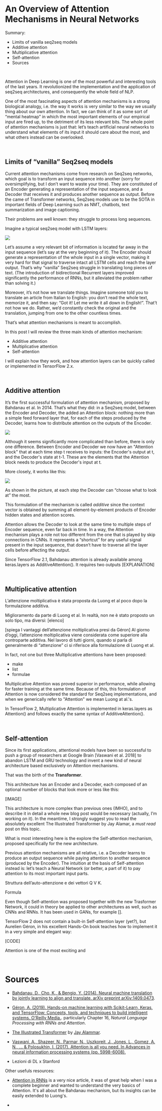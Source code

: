 # An Overview of Attention Mechanisms in Neural Networks

Summary:

- Limits of vanilla seq2seq models
- Additive attention
- Multiplicative attention
- Self-attention
- Sources

<br/>

Attention in Deep Learning is one of the most powerful and interesting tools of the last years.
It revolutionized the implementation and the application of seq2seq architectures, and consequently the whole field of NLP.

One of the most fascinating aspects of attention mechanisms is a strong biological analogy, i.e. the way it works is very similar to the way we usually thing about our own attention.
In fact, we can think of it as some sort of “mental heatmap” in which the most important elements of our empirical input are fired up, to the detriment of its less relevant bits. 
The whole point of attention mechanisms is just that: let’s teach artificial neural networks to understand what elements of its input it should care about the most, and what others instead can be overlooked.

<br/>


## Limits of “vanilla” Seq2seq models

Current attention mechanisms come from research on Seq2seq networks, which goal is to transform an input sequence into another (sorry for oversimplifying, but I don’t want to waste your time). 
They are constituted of an Encoder generating a representation of the input sequence, and a Decoder that receives it and produces another sequence as output. 
Before the came of Transformer networks, Seq2seq models use to be the SOTA in important fields of Deep Learning such as NMT, chatbots, text summarization and image captioning.

Their problems are well known: they struggle to process long sequences.

Imagine a typical seq2seq model with LSTM layers:

<div class="img-div-any-width">
  <img src="/images/seq2seq_00.png" />
</div>


Let’s assume a very relevant bit of information is located far away in the input sequence (let’s say at the very beginning of it). 
The Encoder should generate a representation of the whole input in a single vector, making it very hard for that signal to traverse intact all LSTM cells and reach the layer output. 
That’s why “vanilla” Seq2seq struggle in translating long pieces of text. 
(The introduction of bidirectional Recurrent layers improved significantly the performance of RNNs, but it alleviated the problem rather than solving it.)

Moreover, it’s not how we translate things. 
Imagine someone told you to translate an article from Italian to English: you don’t read the whole text, memorize it, and then say: “Got it! Let me write it all down in English!”. 
That’t not how we do. Rather, we’d constantly check the original and the translation, jumping from one to the other countless times. 

That’s what attention mechanisms is meant to accomplish.

In this post I will review the three main kinds of attention mechanism:
- Additive attention
- Multiplicative attention
- Self-attention

I will explain how they work, and how attention layers can be quickly called or implemented in TensorFlow 2.x.

<br/>


##  Additive attention

It’s the first successful formulation of attention mechanism, proposed by Bahdanau et al. In 2014.
That’s what they did: in a Seq2seq model, between the Encoder and Decoder, the added an Attention block: 
nothing more than a simple feed forward layer that, for each of the steps produced by the Decoder, learns how to distribute attention on the outputs of the Encoder.

<a href="url" align="center">
<img src="https://raw.githubusercontent.com/IvanBongiorni/aivan/blob/gh-pages/images/seq2seq_attention_00.png">
</a>

Although it seems significantly more complicated than before, there is only one difference.
Between Encoder and Decoder we now have an "Attention block" that at each time step t receives to inputs: the Encoder's output at t, and the Decoder's state at t-1.
These are the elements that the Attention block needs to produce the Decoder's input at t.

More closely, it works like this:

<a href="url" align="center">
<img src="https://raw.githubusercontent.com/IvanBongiorni/aivan/blob/gh-pages/images/additive_attention_block_00.png">
</a>

As shown in the picture, at each step the Decoder can “choose what to look at” the most.

This formulation of the mechanism is called *additive* since the context vector is obtained by summing all element-by-element products of Encoder hidden states and attention scores.


Attention allows the Decoder to look at the same time to multiple steps of Encoder sequence, even far back in time. 
In a way, the Attention mechanism plays a role not too different from the one that is played by skip connections in CNNs. 
It represents a “shortcut” for any useful signal present in the input sequence, that doesn’t have to traverse all the layer cells before affecting the output.

Since TensorFlow 2.1, Bahdanau attention is already available among keras.layers as AdditiveAttention(). It requires two outputs [EXPLANATION]

<br/>


## Multiplicative attention

L’attenzione moltiplicativa è stata proposta da Luong et al poco dopo la formulazione additiva.

Miglioramento da parte di Luong et al.
In realtà, non ne è stato proposto un solo tipo, ma diversi: [elenco]

[spiega I vantaggi dell’attenzione moltiplicativa presi da Géron]
Al giorno d’oggi, l’attenzione moltiplicativa viene considerata come superiore alla controparte additiva. Nel lavoro di tutti giorni, quando si parla di generalmente di “attenzione” ci si riferisce alla formulazione di Luong et al.

In fact, not one but three Multiplicative attentions have been proposed:
- make
- list
- formulae

Multiplicative Attention was proved superior in performance, while allowing for faster training at the same time.
Because of this, this formulation of Attention is now considered the standard for Seq2seq implementations, and when we generically refer to "Attention" we mean Luong at al.'s.

In TensorFlow 2, Multiplicative Attention is implemented in keras.layers as Attention() and follows exactly the same syntax of AdditiveAttention().

<br/>


## Self-attention

Since its first applications, attentional models have been so successful to push a group of researchers at Google Brain \[Vaswani et al. 2018\] to abandon LSTM and GRU technology 
and invent a new kind of neural architecture based exclusively on Attention mechanisms.

That was the birth of the **Transformer**.

This architecture has an Encoder and a Decoder, each composed of an optional number of blocks that look more or less like this:

\[IMAGE\]

This architecture is more complex than previous ones (IMHO), and to describe it in detail a whole new blog post would be necessary (actually, I’m working on it). 
In the meantime, I strongly suggest you to read the absolutely excellent The Illustrated Transformer by Jay Alamar, a *must read* post on this topic.

What is most interesting here is the explore the Self-attention mechanism, proposed specifically for the new architecture.

Previous attention mechanisms are all relative, i.e. a Decoder learns to produce an output sequence while paying attention to another sequence (produced by the Encoder). 
The intuition at the basis of Self-attention instead is: let’s teach a Neural Network (or better, a part of it) to pay attention to its most important input parts. 


Struttura dell’auto-attenzione e dei vettori Q V K.

Formula


Even though Self-attention was proposed together with the new Trasformer Network, it could in theory be applied to other architectures as well, such as CNNs and RNNs. 
It has been used in GANs, for example \[\].


TensorFlow 2 does not contain a built-in Self-attention layer (yet?), but Aurelien Géron, in his excellent Hands-On book teaches how to implement it in a very simple and elegant way:

\[CODE\]


Attention is one of the most exciting and 

<br/>


# Sources
- [Bahdanau, D., Cho, K., & Bengio, Y. (2014). Neural machine translation by jointly learning to align and translate. arXiv preprint arXiv:1409.0473](https://arxiv.org/abs/1409.0473).
- [Géron, A. (2019). Hands-on machine learning with Scikit-Learn, Keras, and TensorFlow: Concepts, tools, and techniques to build intelligent systems. O'Reilly Media.](https://www.oreilly.com/library/view/hands-on-machine-learning/9781492032632/). particularly Chapter 16, *Natural Language Processing with RNNs and Attention*.
- [The Illustrated Transformer](http://jalammar.github.io/illustrated-transformer/) by [Jay Alammar](http://jalammar.github.io/).
- [Vaswani, A., Shazeer, N., Parmar, N., Uszkoreit, J., Jones, L., Gomez, A. N., ... & Polosukhin, I. (2017). Attention is all you need. In Advances in neural information processing systems (pp. 5998-6008).](https://arxiv.org/abs/1706.03762)

- Lezioni di DL x Stanford

Other usefuls resources:

- [Attention in RNNs](https://medium.com/datadriveninvestor/attention-in-rnns-321fbcd64f05) is a very nice article, 
it was of great help when I was a complete beginner and wanted to understand the very basics of Attention.
It's all about the Bahdanau mechanism, but its insights can be easily extended to Luong's.

- 
